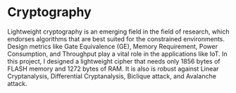 # Cryptography
Lightweight cryptography is an emerging field in the field of research, which endorses algorithms that are best suited for the constrained environments. Design metrics like Gate Equivalence (GE), Memory Requirement, Power Consumption, and Throughput play a vital role in the applications like IoT. In this project, I designed a lightweight cipher that needs only 1856 bytes of FLASH memory and 1272 bytes of RAM. It is also is robust against Linear Cryptanalysis, Differential Cryptanalysis, Biclique attack, and Avalanche attack.

